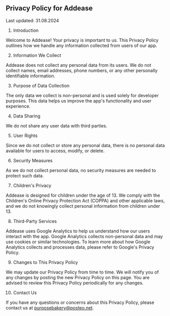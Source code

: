## Privacy Policy for Addease ##

Last updated: 31.08.2024

1. Introduction

Welcome to Addease! Your privacy is important to us. This Privacy Policy outlines how we handle any information collected from users of our app.

2. Information We Collect

Addease does not collect any personal data from its users. We do not collect names, email addresses, phone numbers, or any other personally identifiable information.

3. Purpose of Data Collection

The only data we collect is non-personal and is used solely for developer purposes. This data helps us improve the app's functionality and user experience.

4. Data Sharing

We do not share any user data with third parties.

5. User Rights

Since we do not collect or store any personal data, there is no personal data available for users to access, modify, or delete.

6. Security Measures

As we do not collect personal data, no security measures are needed to protect such data.

7. Children's Privacy

Addease is designed for children under the age of 13. We comply with the Children's Online Privacy Protection Act (COPPA) and other applicable laws, and we do not knowingly collect personal information from children under 13.

8. Third-Party Services

Addease uses Google Analytics to help us understand how our users interact with the app. Google Analytics collects non-personal data and may use cookies or similar technologies. To learn more about how Google Analytics collects and processes data, please refer to Google's Privacy Policy.

9. Changes to This Privacy Policy

We may update our Privacy Policy from time to time. We will notify you of any changes by posting the new Privacy Policy on this page. You are advised to review this Privacy Policy periodically for any changes.

10. Contact Us

If you have any questions or concerns about this Privacy Policy, please contact us at purposebakery@posteo.net.
